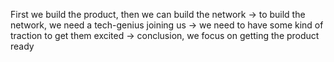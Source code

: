 First we build the product, then we can build the network → to build the network, we need a tech-genius joining us → we need to have some kind of traction to get them excited → conclusion, we focus on getting the product ready